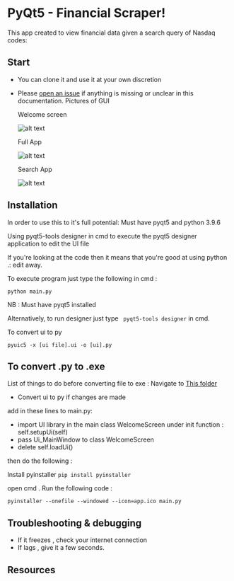 # PyQt5 - Financial Scraper! 

This app created to view financial data given a search query of Nasdaq codes:

## Start

- You can clone it and use it at your own discretion
- Please [open an issue](https://github.com/surenjanath/PyQt5_Financial_Scraper/issues/new) if anything is missing or unclear in this
  documentation.
  Pictures of GUI
  
  Welcome screen
  
  ![alt text](https://github.com/surenjanath/PyQt5_Financial_Scraper/blob/main/Images/Start.png?raw=true)
  
  Full App
  
  ![alt text](https://github.com/surenjanath/PyQt5_Financial_Scraper/blob/main/Images/Full.png?raw=true)
  
   Search App
  
  ![alt text](https://github.com/surenjanath/PyQt5_Financial_Scraper/blob/main/Images/Search.png?raw=true)
  
## Installation

In order to use this to it's full potential: Must have pyqt5 and python 3.9.6

Using pyqt5-tools designer in cmd to execute the pyqt5 designer application to edit the UI file

If you're looking at the code then it means that you're good at using python .: edit away.

To execute program just type the following in cmd :
```
python main.py
```
NB : Must have pyqt5 installed 

Alternatively, to run designer just type ` pyqt5-tools designer` in cmd.

To convert ui to py 

```
pyuic5 -x [ui file].ui -o [ui].py
```
## To convert .py to .exe
List of things to do before converting file to exe :
Navigate to [This folder](https://github.com/surenjanath/PyQt5_Financial_Scraper/tree/main/Convert_to_EXE)

- Convert ui to py if changes are made

add in these lines to main.py:
- import UI library 
in the main class WelcomeScreen under init function : self.setupUi(self)
- pass Ui_MainWindow to class WelcomeScreen
- delete self.loadUi()

then do the following : 

Install pyinstaller 
```pip install pyinstaller```

open cmd .
Run the following code : 

```
pyinstaller --onefile --windowed --icon=app.ico main.py
```

## Troubleshooting & debugging

- If it freezes , check your internet connection
- If lags , give it a few seconds.

## Resources


